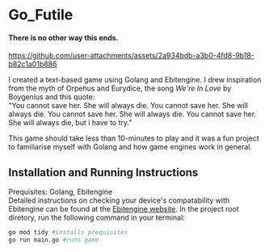 # Go_Futile
#### There is no other way this ends.

https://github.com/user-attachments/assets/2a934bdb-a3b0-4fd8-9b18-b82c1a01b886

I created a text-based game using Golang and Ebitengine. I drew inspiration from the myth of Orpehus and Eurydice, the song _We're In Love_ by Boygenius and this quote:<br>
"You cannot save her. She will always die. You cannot save her. She will always die. You cannot save her. 
She will always die. You cannot save her. She will always die, but i have to try."

This game should take less than 10-minutes to play and it was a fun project to familiarise myself with Golang and how game engines work in general.


## Installation and Running Instructions
Prequisites: Golang, Ebitengine<br>
Detailed instructions on checking your device's compatability with Ebitengine can be found at the [Ebitengine website](https://ebitengine.org/en/documents/install.html).
In the project root diretory, run the following command in your terminal:

```bash
go mod tidy #installs prequisites
go run main.go #runs game
